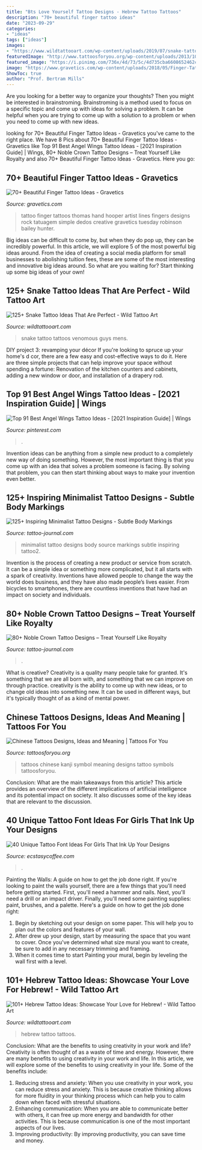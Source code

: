 ```yaml
---
title: "Bts Love Yourself Tattoo Designs - Hebrew Tattoo Tattoos"
description: "70+ beautiful finger tattoo ideas"
date: "2023-09-29"
categories:
- "ideas"
tags: ["ideas"]
images:
- "https://www.wildtattooart.com/wp-content/uploads/2019/07/snake-tattoos-47.jpg"
featuredImage: "http://www.tattoosforyou.org/wp-content/uploads/2013/10/Chinese-Symbol-Tattoos.jpg"
featured_image: "https://i.pinimg.com/736x/4d/73/5c/4d735cba6608652462c7ce2e3967dac7.jpg"
image: "https://www.gravetics.com/wp-content/uploads/2018/05/Finger-Tattoo-Ideas-64.jpg"
ShowToc: true
author: "Prof. Bertram Mills"
---
```



Are you looking for a better way to organize your thoughts? Then you might be interested in brainstroming. Brainstroming is a method used to focus on a specific topic and come up with ideas for solving a problem. It can be helpful when you are trying to come up with a solution to a problem or when you need to come up with new ideas.

	

		
looking for 70+ Beautiful Finger Tattoo Ideas - Gravetics you've came to the right place. We have 8 Pics about 70+ Beautiful Finger Tattoo Ideas - Gravetics like Top 91 Best Angel Wings Tattoo Ideas - [2021 Inspiration Guide] | Wings, 80+ Noble Crown Tattoo Designs – Treat Yourself Like Royalty and also 70+ Beautiful Finger Tattoo Ideas - Gravetics. Here you go:
		
    
## 70+ Beautiful Finger Tattoo Ideas - Gravetics

<img loading=lazy src="https://www.gravetics.com/wp-content/uploads/2018/05/Finger-Tattoo-Ideas-64.jpg" onerror="this.onerror=null;this.src='https://tse1.mm.bing.net/th?id=OIP.QbPO6n3OIvFNQH-OztYaOQHaLG&amp;pid=15.1';" alt="70+ Beautiful Finger Tattoo Ideas - Gravetics">

_Source: gravetics.com_

>tattoo finger tattoos thomas hand hooper artist lines fingers designs rock tatuagem simple dedos creative gravetics tuesday robinson bailey hunter. 

	

Big ideas can be difficult to come by, but when they do pop up, they can be incredibly powerful. In this article, we will explore 5 of the most powerful big ideas around. From the idea of creating a social media platform for small businesses to abolishing tuition fees, these are some of the most interesting and innovative big ideas around. So what are you waiting for? Start thinking up some big ideas of your own!

    
## 125+ Snake Tattoo Ideas That Are Perfect - Wild Tattoo Art

<img loading=lazy src="https://www.wildtattooart.com/wp-content/uploads/2019/07/snake-tattoos-47.jpg" onerror="this.onerror=null;this.src='https://tse1.mm.bing.net/th?id=OIP.0XNSLO3FL4tu_V6rt4_MwQHaJE&amp;pid=15.1';" alt="125+ Snake Tattoo Ideas That Are Perfect - Wild Tattoo Art">

_Source: wildtattooart.com_

>snake tattoo tattoos venomous guys mens. 

	

DIY project 3: revamping your décor
If you're looking to spruce up your home's d cor, there are a few easy and cost-effective ways to do it. Here are three simple projects that can help improve your space without spending a fortune: Renovation of the kitchen counters and cabinets, adding a new window or door, and installation of a drapery rod.

    
## Top 91 Best Angel Wings Tattoo Ideas - [2021 Inspiration Guide] | Wings

<img loading=lazy src="https://i.pinimg.com/736x/4d/73/5c/4d735cba6608652462c7ce2e3967dac7.jpg" onerror="this.onerror=null;this.src='https://tse1.mm.bing.net/th?id=OIP.9PzEJZg0za7-gbhghHJL0QHaHa&amp;pid=15.1';" alt="Top 91 Best Angel Wings Tattoo Ideas - [2021 Inspiration Guide] | Wings">

_Source: pinterest.com_

>. 

	

Invention ideas can be anything from a simple new product to a completely new way of doing something. However, the most important thing is that you come up with an idea that solves a problem someone is facing. By solving that problem, you can then start thinking about ways to make your invention even better.

    
## 125+ Inspiring Minimalist Tattoo Designs - Subtle Body Markings

<img loading=lazy src="https://tattoo-journal.com/wp-content/uploads/2016/09/minimalist-tattoo2-650x650.jpg" onerror="this.onerror=null;this.src='https://tse4.mm.bing.net/th?id=OIP.ZD_DbcyJx_TZNTkDUlNvHAHaHa&amp;pid=15.1';" alt="125+ Inspiring Minimalist Tattoo Designs - Subtle Body Markings">

_Source: tattoo-journal.com_

>minimalist tattoo designs body source markings subtle inspiring tattoo2. 

	

Invention is the process of creating a new product or service from scratch. It can be a simple idea or something more complicated, but it all starts with a spark of creativity. Inventions have allowed people to change the way the world does business, and they have also made people’s lives easier. From bicycles to smartphones, there are countless inventions that have had an impact on society and individuals.

    
## 80+ Noble Crown Tattoo Designs – Treat Yourself Like Royalty

<img loading=lazy src="https://tattoo-journal.com/wp-content/uploads/2016/09/crown-tattoo55-768x768.jpg" onerror="this.onerror=null;this.src='https://tse2.mm.bing.net/th?id=OIP.17h9lMKRZZrY6OK3sw_oSwHaHa&amp;pid=15.1';" alt="80+ Noble Crown Tattoo Designs – Treat Yourself Like Royalty">

_Source: tattoo-journal.com_

>. 

	

What is creative?
Creativity is a quality many people take for granted. It's something that we are all born with, and something that we can improve on through practice. creativity is the ability to come up with new ideas, or to change old ideas into something new. It can be used in different ways, but it's typically thought of as a kind of mental power.

    
## Chinese Tattoos Designs, Ideas And Meaning | Tattoos For You

<img loading=lazy src="http://www.tattoosforyou.org/wp-content/uploads/2013/10/Chinese-Symbol-Tattoos.jpg" onerror="this.onerror=null;this.src='https://tse4.mm.bing.net/th?id=OIP.MMIP2iy8Xg14ljEoqUQPTgHaJ4&amp;pid=15.1';" alt="Chinese Tattoos Designs, Ideas and Meaning | Tattoos For You">

_Source: tattoosforyou.org_

>tattoos chinese kanji symbol meaning designs tattoo symbols tattoosforyou. 

	

Conclusion: What are the main takeaways from this article?
This article provides an overview of the different implications of artificial intelligence and its potential impact on society. It also discusses some of the key ideas that are relevant to the discussion.

    
## 40 Unique Tattoo Font Ideas For Girls That Ink Up Your Designs

<img loading=lazy src="https://i0.wp.com/www.ecstasycoffee.com/wp-content/uploads/2016/09/No-Lies-Just-Love-–-Foot-Tattoo.jpg" onerror="this.onerror=null;this.src='https://tse3.mm.bing.net/th?id=OIP.DAjtgJc5zbGEGt-e49X0FQHaFj&amp;pid=15.1';" alt="40 Unique Tattoo Font Ideas For Girls That Ink Up Your Designs">

_Source: ecstasycoffee.com_

>. 

	

Painting the Walls: A guide on how to get the job done right.
If you're looking to paint the walls yourself, there are a few things that you'll need before getting started. First, you'll need a hammer and nails. Next, you'll need a drill or an impact driver. Finally, you'll need some painting supplies: paint, brushes, and a palette. Here's a guide on how to get the job done right: 
1) Begin by sketching out your design on some paper. This will help you to plan out the colors and features of your wall. 
2) After drew up your design, start by measuring the space that you want to cover. Once you've determined what size mural you want to create, be sure to add in any necessary trimming and framing. 
3) When it comes time to start Painting your mural, begin by leveling the wall first with a level.

    
## 101+ Hebrew Tattoo Ideas: Showcase Your Love For Hebrew! - Wild Tattoo Art

<img loading=lazy src="https://www.wildtattooart.com/wp-content/uploads/2019/03/hebrew-tattoo-66.jpg" onerror="this.onerror=null;this.src='https://tse3.mm.bing.net/th?id=OIP.R0zD3a3dBljF_wOyd_ucDwHaHa&amp;pid=15.1';" alt="101+ Hebrew Tattoo Ideas: Showcase Your Love for Hebrew! - Wild Tattoo Art">

_Source: wildtattooart.com_

>hebrew tattoo tattoos. 

	

Conclusion: What are the benefits to using creativity in your work and life?
Creativity is often thought of as a waste of time and energy. However, there are many benefits to using creativity in your work and life. In this article, we will explore some of the benefits to using creativity in your life. Some of the benefits include: 
1) Reducing stress and anxiety: When you use creativity in your work, you can reduce stress and anxiety. This is because creative thinking allows for more fluidity in your thinking process which can help you to calm down when faced with stressful situations. 
2) Enhancing communication: When you are able to communicate better with others, it can free up more energy and bandwidth for other activities. This is because communication is one of the most important aspects of our lives. 
3) Improving productivity: By improving productivity, you can save time and money.

